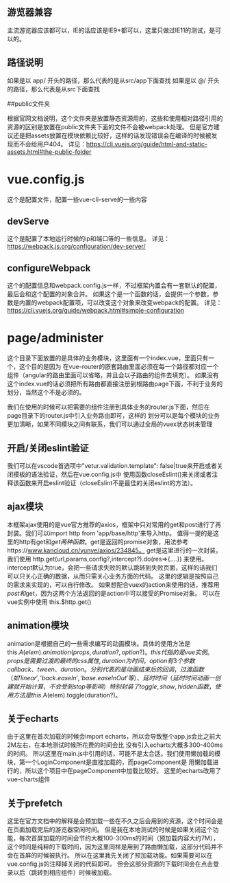 ## 游览器兼容

主流游览器应该都可以，IE的话应该是IE9+都可以，这里只做过IE11的测试，是可以的。

## 路径说明

如果是以 app/ 开头的路径，那么代表的是从src/app下面查找
如果是以 @/ 开头的路径，那么代表是从src下面查找

##public文件夹


根据官网文档说明，这个文件夹是放置静态资源用的，这些和使用相对路径引用的资源的区别是放置在public文件夹下面的文件不会被webpack处理。
但是官方建议还是把assets放置在模块依赖比较好，这样的话发现错误会在编译的时候被发现而不会给用户404。
详见：https://cli.vuejs.org/guide/html-and-static-assets.html#the-public-folder

# vue.config.js

这个是配置文件，配置一些vue-cli-serve的一些内容

## devServe

这个是配置了本地运行时候的ip和端口等的一些信息。
详见：https://webpack.js.org/configuration/dev-server/

## configureWebpack

这个的配置信息和webpack.config.js一样，不过框架内置会有一套默认的配置，最后会和这个配置的对象合并。
如果这个是一个函数的话，会提供一个参数，参数是内置的webpack配置项，可以改变这个对象来改变webpack的配置。
详见：https://cli.vuejs.org/guide/webpack.html#simple-configuration

# page/administer

这个目录下面放置的是具体的业务模块，这里面有一个index.vue，里面只有一个<router-view></router-view>，这个目的是因为
在vue-router的嵌套路由里面必须在每一个路径都对应一个组件（angular的路由里面可以省略，并且会以子路由的组件去填充）。
如果没有这个index.vue的话必须把所有路由都直接注册到根路由page下面，不利于业务的划分，当然这个不是必须的。

我们在使用的时候可以把需要的组件注册到具体业务的router.js下面，然后在page目录下的router.js中引入业务路由即可，这样的
划分可以是每个模块的业务更加清晰，如果不同模块之间有联系，我们可以通过全局的vuex状态树来管理

## 开启/关闭eslint验证

我们可以在vscode首选项中"vetur.validation.template": false|true来开启或者关闭摸板的语法验证，然后在vue.config.js中
使用函数closeEslint()来关闭或者注释该函数来开启eslint验证（closeEslint不是最佳的关闭eslint的方法）。

## ajax模块

本框架ajax使用的是vue官方推荐的axios，框架中只对常用的get和post进行了再封装。我们可以import http from 'app/base/http'来导入http。
值得一提的是这里的http有get和$get两种函数。$get是返回的promise对象，用法参考https://www.kancloud.cn/yunye/axios/234845。
get是这里进行的一次封装，我们使用 http.get(url,params,config?,intercept?).do(res=>{....}) 来使用。
intercept默认为true，会把一些请求失败的默认跳转到失败页面，这样的话我们可以只关心正确的数据，从而只需关心业务方面的代码。
这里的逻辑是按照自己的需求来实现的，可以自行修改。
如果想配合vuex的action来使用的话，推荐用$post和$get，因为这两个方法返回的是action中可以接受的Promise对象。
可以在vue实例中使用 this.$http.get()

## animation模块

animation是根据自己的一些需求编写的动画模块。具体的使用方法是this.$A(elem).animation(props,duration?,option?)。
this代指的是vue实例。
props是需要过渡的最终的css属性,duration为时间，option有3个参数 callback、tween、duration。分别代表的是动画结束后
的回调，过渡函数（如'linear','back.easeIn','base.easeInOut'等）、延时时间（延时时间动画一创建就开始计算，不会受到stop等影响）
特别封装了toggle,show,hidden函数，使用方法是this.$A(elem).toggle(duration?)。

## 关于echarts

由于这里在首次加载的时候会import echarts，所以会导致整个app.js会比之前大2M左右，在本地测试时候所花费的时间会比
没有引入echarts大概多300-400ms的时间。
所以这里在main.js中引用的话，可能不是太合适。我们使用懒加载的模块，第一个LoginComponent是直接加载的，而pageComponent是
用懒加载进行的，所以这个项目中在pageComponent中加载比较好。
这里的echarts改用了vue-charts组件

## 关于prefetch

这里在官方文档中的解释是会预加载一些在不久之后会用到的资源，这个时间会是在页面加载完后的游览器空闲时间。
但是我在本地测试的时候是如果关闭这个功能，每次首屏加载的时间会节约大概100-300ms的时间（预加载内容大约7M），
这个时间是纯粹的下载时间，因为这里同样是用到了路由懒加载，这部分代码并不会在首屏的时候被执行。
所以在这里我先关闭了预加载功能。如果需要可以在vue.config.js的注释掉关闭的代码即可。
但会这部分资源的下载时间会在点击登录以后（跳转到相应组件）时候被加载。